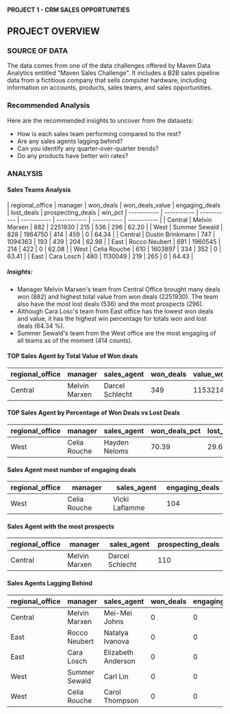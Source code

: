 #### PROJECT 1 - CRM SALES OPPORTUNITIES

## PROJECT OVERVIEW

### SOURCE OF DATA
The data comes from one of the data challenges offered by Maven Data Analytics entitled "Maven Sales Challenge". It includes a B2B sales pipeline data from a fictitious company that sells computer hardware, including information on accounts, products, sales teams, and sales opportunities.

### Recommended Analysis
Here are the recommended insights to uncover from the datasets:
- How is each sales team performing compared to the rest?
- Are any sales agents lagging behind?
- Can you identify any quarter-over-quarter trends?
- Do any products have better win rates?


### ANALYSIS

#### Sales Teams Analysis
| regional_office | manager |  won_deals | won_deals_value | engaging_deals | lost_deals | prospecting_deals | win_pct
| ----------- | ----------- | ----------- | ----------- | ----------- | ----------- | ----------- |
| Central   | Melvin Marxen     | 882 | 2251930 | 215 | 536 | 296 | 62.20 |
| West      | Summer Sewald     | 828 | 1964750 | 414 | 459 | 0 | 64.34 |
| Central   | Dustin Brinkmann  | 747 | 1094363 | 193 | 439 | 204 | 62.98 |
| East      | Rocco Neubert     | 691 | 1960545 | 214 | 422 | 0 | 62.08 |
| West      | Celia Rouche      | 610 | 1603897 | 334 | 352 | 0 | 63.41 |
| East      | Cara Losch        | 480 | 1130049 | 219 | 265 | 0 | 64.43 |

##### Insights:
- Manager Melvin Marxen's team from Central Office brought many deals won (882) and highest total value from won deals (2251930). The team also have the most lost deals (536) and the most prospects (296).
- Although Cara Losc's team from East office has the lowest won deals and value, it has the highest win percentage for totals won and lost deals (64.34 %).
- Summer Sewald's team from the West office are the most engaging of all teams as of the moment (414 counts).


#### TOP Sales Agent by Total Value of Won deals
| regional_office | manager | sales_agent | won_deals | value_won_deals |
| ----------- | ----------- | ----------- | ----------- | ----------- |
| Central | Melvin Marxen | Darcel Schlecht | 349 | 1153214 |

#### TOP Sales Agent by Percentage of Won Deals vs Lost Deals
| regional_office | manager | sales_agent | won_deals_pct | lost_deals_pct |
| ----------- | ----------- | ----------- | ----------- | ----------- |
| West | Celia Rouche | Hayden Neloms | 70.39 | 29.61 |

#### Sales Agent most number of engaging deals
| regional_office | manager | sales_agent | engaging_deals | 
| ----------- | ----------- | ----------- | ----------- |
| West | Celia Rouche | Vicki Laflamme | 104 |

#### Sales Agent with the most prospects 
| regional_office | manager | sales_agent | prospecting_deals | 
| ----------- | ----------- | ----------- | ----------- |
| Central | Melvin Marxen | Darcel Schlecht | 110 | 

#### Sales Agents Lagging Behind
| regional_office | manager | sales_agent | won_deals | engaging_deals | lost_deals | prospecting_deals | 
| ----------- | ----------- | ----------- | ----------- | ----------- | ----------- | ----------- |
| Central | Melvin Marxen | Mei-Mei Johns | 0 | 0 | 0 | 0 | 
| East | Rocco Neubert | Natalya Ivanova | 0 | 0 | 0 | 0 | 
| East | Cara Losch | Elizabeth Anderson | 0 | 0 | 0 | 0 | 
| West | Summer Sewald | Carl Lin | 0 | 0 | 0 | 0 | 
| West | Celia Rouche | Carol Thompson | 0 | 0 | 0 | 0 | 



